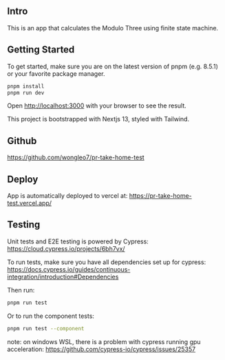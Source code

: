 ## Intro

This is an app that calculates the Modulo Three using finite state machine.

## Getting Started

To get started, make sure you are on the latest version of pnpm (e.g. 8.5.1) or your favorite package manager.

```bash
pnpm install
pnpm run dev
```

Open [http://localhost:3000](http://localhost:3000) with your browser to see the result.

This project is bootstrapped with Nextjs 13, styled with Tailwind.

## Github

https://github.com/wongleo7/pr-take-home-test

## Deploy

App is automatically deployed to vercel at: https://pr-take-home-test.vercel.app/

## Testing

Unit tests and E2E testing is powered by Cypress: https://cloud.cypress.io/projects/6bh7vx/

To run tests, make sure you have all dependencies set up for cypress: https://docs.cypress.io/guides/continuous-integration/introduction#Dependencies

Then run:

```bash
pnpm run test
```

Or to run the component tests:

```bash
pnpm run test --component
```

note: on windows WSL, there is a problem with cypress running gpu acceleration: https://github.com/cypress-io/cypress/issues/25357